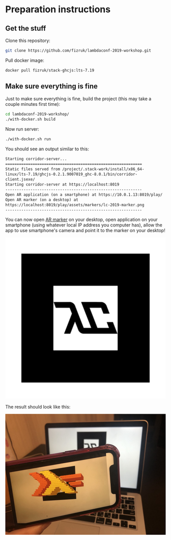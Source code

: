 # Preparation instructions

## Get the stuff

Clone this repository:

```sh
git clone https://github.com/fizruk/lambdaconf-2019-workshop.git
```

Pull docker image:

```sh
docker pull fizruk/stack-ghcjs:lts-7.19
```

## Make sure everything is fine

Just to make sure everything is fine, build the project
(this may take a couple minutes first time):

```sh
cd lambdaconf-2019-workshop/
./with-docker.sh build
```

Now run server:

```sh
./with-docker.sh run
```

You should see an output similar to this:

```
Starting corridor-server...
============================================================
Static files served from /project/.stack-work/install/x86_64-linux/lts-7.19/ghcjs-0.2.1.9007019_ghc-8.0.1/bin/corridor-client.jsexe/
Starting corridor-server at https://localhost:8019
------------------------------------------------------------
Open AR application (on a smartphone) at https://10.0.1.13:8019/play/
Open AR marker (on a desktop) at
https://localhost:8019/play/assets/markers/lc-2019-marker.png
------------------------------------------------------------
```

You can now open [AR marker][ar_marker] on your desktop, open application
on your smartphone (using whatever local IP address you computer has),
allow the app to use smartphone's camera and point it to the marker on
your desktop!

[ar_marker]: project/client/static/assets/markers/lc-2019-marker.png

![AR marker.][ar_marker]

The result should look like this:

![AR demo.](images/ar_demo.jpg)
